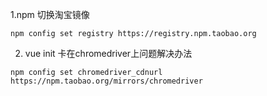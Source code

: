 1.npm 切换淘宝镜像
```
npm config set registry https://registry.npm.taobao.org
```
2. vue init 卡在chromedriver上问题解决办法
```
npm config set chromedriver_cdnurl https://npm.taobao.org/mirrors/chromedriver
```
